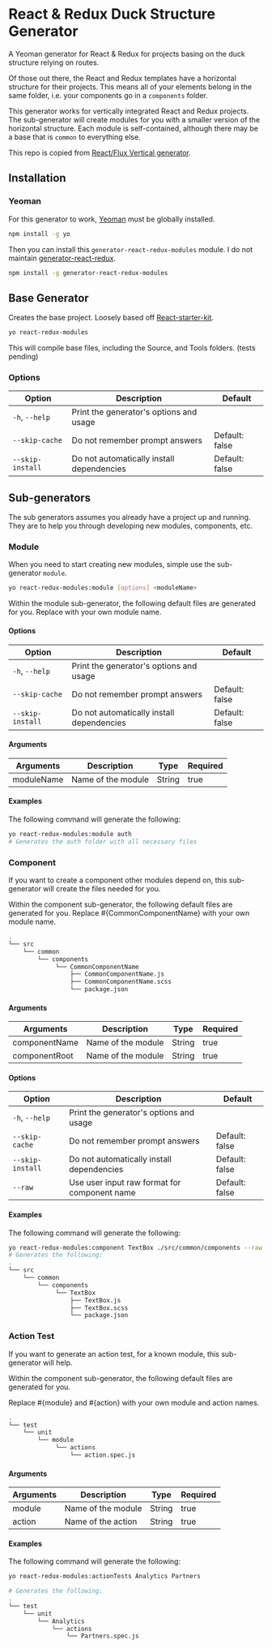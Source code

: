 # React & Redux Duck Structure Generator 


A Yeoman generator for React & Redux for projects basing on the duck structure relying on routes.

Of those out there, the React and Redux templates have a horizontal structure for their projects.
This means all of your elements belong in the same folder, i.e. your components
go in a `components` folder.

This generator works for vertically integrated React and Redux projects. The
sub-generator will create modules for you with a smaller version of the
horizontal structure. Each module is self-contained, although there may be a
base that is `common` to everything else.

This repo is copied from [React/Flux Vertical generator](https://github.com/jermspeaks/generator-react-vertical).

## Installation

### Yeoman

For this generator to work, [Yeoman](https://github.com/yeoman/yo) must be globally installed.

```bash
npm install -g yo
```

Then you can install this `generator-react-redux-modules` module. I do not maintain [generator-react-redux](https://github.com/mohebifar/generator-react-redux).

```bash
npm install -g generator-react-redux-modules
```

## Base Generator

Creates the base project. Loosely based off [React-starter-kit](https://github.com/kriasoft/react-starter-kit).

```bash
yo react-redux-modules
```

This will compile base files, including the Source, and Tools folders. (tests pending)

<!-- `In Progress`: Tests -->

### Options

| Option | Description | Default |
| ------ | ----------- | ------- |
| `-h`, `--help`     | Print the generator's options and usage    |                |
| `--skip-cache`     | Do not remember prompt answers             | Default: false |
| `--skip-install`   | Do not automatically install dependencies  | Default: false |

## Sub-generators

The sub generators assumes you already have a project up and running. They are to
help you through developing new modules, components, etc.

### Module

When you need to start creating new modules, simple use the sub-generator `module`.

```bash
yo react-redux-modules:module [options] <moduleName>
```

Within the module sub-generator, the following default files are generated for you.
Replace <moduleName> with your own module name.

#### Options

| Option | Description | Default |
| ------ | ----------- | ------- |
| `-h`, `--help`     | Print the generator's options and usage    |                |
| `--skip-cache`     | Do not remember prompt answers             | Default: false |
| `--skip-install`   | Do not automatically install dependencies  | Default: false |

#### Arguments

| Arguments   | Description | Type | Required |
| ----------- | ----------- | ---- | -------- |
| moduleName  | Name of the module | String | true |

#### Examples

The following command will generate the following:

```bash
yo react-redux-modules:module auth
# Generates the auth folder with all necessary files
```

### Component

If you want to create a component other modules depend on, this sub-generator
will create the files needed for you.

Within the component sub-generator, the following default files are generated for you.
Replace #{CommonComponentName} with your own module name.

```bash
.
└── src
    └── common
        └── components
             └── CommonComponentName
                 ├── CommonComponentName.js
                 ├── CommonComponentName.scss
                 └── package.json
```

#### Arguments

| Arguments      | Description        | Type   | Required |
| -------------- | ------------------ | ------ | -------- |
| componentName  | Name of the module | String | true     |
| componentRoot  | Name of the module | String | true     |

#### Options

| Option | Description | Default |
| ------ | ----------- | ------- |
| `-h`, `--help`     | Print the generator's options and usage    |                |
| `--skip-cache`     | Do not remember prompt answers             | Default: false |
| `--skip-install`   | Do not automatically install dependencies  | Default: false |
| `--raw`   | Use user input raw format for component name  | Default: false |

#### Examples

The following command will generate the following:

```bash
yo react-redux-modules:component TextBox ./src/common/components --raw
# Generates the following:
.
└── src
    └── common
        └── components
             └── TextBox
                 ├── TextBox.js
                 ├── TextBox.scss
                 └── package.json
```

### Action Test

If you want to generate an action test, for a known module, this sub-generator will help.

Within the component sub-generator, the following default files are generated for you.

Replace #{module} and #{action} with your own module and action names.

```bash
.
└── test
    └── unit
        └── module
             └── actions
                 └── action.spec.js
```

#### Arguments

| Arguments      | Description        | Type   | Required |
| -------------- | ------------------ | ------ | -------- |
| module  | Name of the module | String | true     |
| action  | Name of the action | String | true     |

#### Examples

The following command will generate the following:

```bash
yo react-redux-modules:actionTests Analytics Partners

# Generates the following:
.
└── test
    └── unit
        └── Analytics
            └── actions
                └── Partners.spec.js
```

